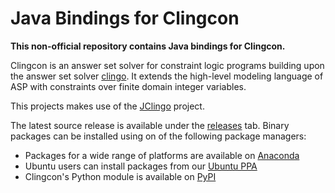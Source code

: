 # Java Bindings for Clingcon

**This non-official repository contains Java bindings for Clingcon.**



Clingcon is an answer set solver for constraint logic programs building upon
the answer set solver [clingo]. It extends the high-level modeling language of
ASP with constraints over finite domain integer variables.

This projects makes use of the [JClingo](https://github.com/kherud/jclingo) project.

The latest source release is available under the [releases][release] tab.
Binary packages can be installed using on of the following package managers:

- Packages for a wide range of platforms are available on [Anaconda][conda]
- Ubuntu users can install packages from our [Ubuntu PPA][ubuntu]
- Clingcon's Python module is available on [PyPI][pypi]

[vim-ale]: https://github.com/dense-analysis/ale/
[release]: https://github.com/potassco/clingcon/releases/
[clingo]: https://github.com/potassco/clingo/
[conda]: https://anaconda.org/conda-forge/clingcon/
[pypi]: https://pypi.org/project/clingcon/
[ubuntu]: https://launchpad.net/~potassco/
